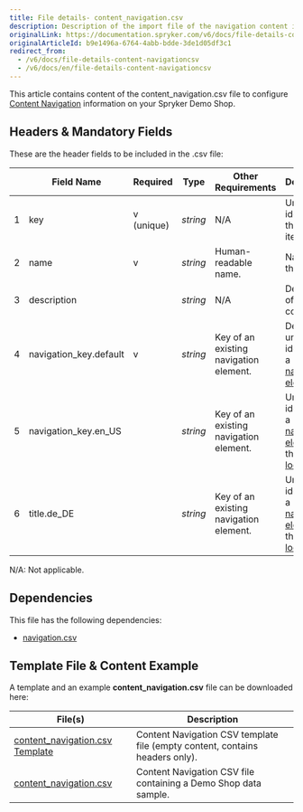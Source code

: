 ```yaml
---
title: File details- content_navigation.csv
description: Description of the import file of the navigation content item.
originalLink: https://documentation.spryker.com/v6/docs/file-details-content-navigationcsv
originalArticleId: b9e1496a-6764-4abb-bdde-3de1d05df3c1
redirect_from:
  - /v6/docs/file-details-content-navigationcsv
  - /v6/docs/en/file-details-content-navigationcsv
---
```


This article contains content of the content_navigation.csv file to configure [Content Navigation](/docs/scos/dev/features/202009.0/content-items/content-items-feature-overview.html#content-item) information on your Spryker Demo Shop.

## Headers & Mandatory Fields
These are the header fields to be included in the .csv file:


|  | Field Name | Required | Type | Other Requirements | Description |
| --- | --- | --- | --- | --- | --- |
| 1 | key | v (unique)| *string* | N/A | Unique identifier of the content item. |
| 2 | name | v | *string* | Human-readable name. | Name of the content. |
| 3 | description |   | *string* | N/A  | Description of the content. |
| 4 | navigation_key.default | v | *string* | Key of an existing navigation element. | Default unique identifier of a [navigation element](/docs/scos/dev/developer-guides/202009.0/development-guide/data-import/data-import-categories/navigation-setup/file-details-navigation.csv.html).  |
| 5 | navigation_key.en_US |  | *string* | Key of an existing navigation element. | Unique identifier of a [navigation element](/docs/scos/dev/developer-guides/202009.0/development-guide/data-import/data-import-categories/navigation-setup/file-details-navigation.csv.html) for the `en_US` [locale](/docs/scos/dev/developer-guides/202009.0/development-guide/back-end/data-manipulation/datapayload-conversion/multi-language-setup.html). |
| 6 | title.de_DE |  | *string* | Key of an existing navigation element. | Unique identifier of a [navigation element](/docs/scos/dev/developer-guides/202009.0/development-guide/data-import/data-import-categories/navigation-setup/file-details-navigation.csv.html) for the `de_DE` [locale](/docs/scos/dev/developer-guides/202009.0/development-guide/back-end/data-manipulation/datapayload-conversion/multi-language-setup.html). |


N/A: Not applicable.

## Dependencies
This file has the following dependencies:

* [navigation.csv](/docs/scos/dev/developer-guides/202009.0/development-guide/data-import/data-import-categories/navigation-setup/file-details-navigation.csv.html) 

## Template File & Content Example
A template and an example **content_navigation.csv** file can be downloaded here:


| File(s) | Description |
| --- | --- |
| [content_navigation.csv Template](https://spryker.s3.eu-central-1.amazonaws.com/docs/Developer+Guide/Back-End/Data+Manipulation/Data+Ingestion/Data+Import/Data+Import+Categories/Content+Management/Template+content_navigation.csv) | Content Navigation CSV template file (empty content, contains headers only). |
| [content_navigation.csv](https://spryker.s3.eu-central-1.amazonaws.com/docs/Developer+Guide/Back-End/Data+Manipulation/Data+Ingestion/Data+Import/Data+Import+Categories/Content+Management/content_navigation.csv) | Content Navigation CSV file containing a Demo Shop data sample. |


 



	
 
 



